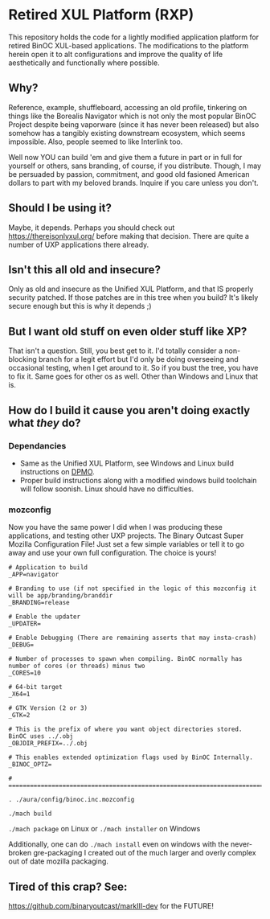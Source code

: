 # Retired XUL Platform (RXP)

This repository holds the code for a lightly modified application platform for retired BinOC XUL-based applications. The modifications to the platform herein open it to alt configurations and improve the quality of life aesthetically and functionally where possible.

## Why?

Reference, example, shuffleboard, accessing an old profile, tinkering on things like the Borealis Navigator which is not only the most popular BinOC Project despite being vaporware (since it has never been released) but also somehow has a tangibly existing downstream ecosystem, which seems impossible. Also, people seemed to like Interlink too.

Well now YOU can build 'em and give them a future in part or in full for yourself or others, sans branding, of course, if you distribute. Though, I may be persuaded by passion, commitment, and good old fasioned American dollars to part with my beloved brands. Inquire if you care unless you don't.

## Should I be using it?

Maybe, it depends. Perhaps you should check out https://thereisonlyxul.org/ before making that decision. There are quite a number of UXP applications there already.

## Isn't this all old and insecure?

Only as old and insecure as the Unified XUL Platform, and that IS properly security patched. If those patches are in this tree when you build? It's likely secure enough but this is why it depends ;)

## But I want old stuff on even older stuff like XP?

That isn't a question. Still, you best get to it. I'd totally consider a non-blocking branch for a legit effort but I'd only be doing overseeing and occasional testing, when I get around to it. So if you bust the tree, you have to fix it. Same goes for other os as well. Other than Windows and Linux that is.

## How do I build it cause you aren't doing exactly what *they* do?

### Dependancies

- Same as the Unified XUL Platform, see Windows and Linux build instructions on [DPMO](https://developer.palemoon.org/build/).
- Proper build instructions along with a modified windows build toolchain will follow soonish. Linux should have no difficulties.

### mozconfig

Now you have the same power I did when I was producing these applications, and testing other UXP projects. The Binary Outcast Super Mozilla Configuration File! Just set a few simple variables or tell it to go away and use your own full configuration. The choice is yours!

```
# Application to build
_APP=navigator

# Branding to use (if not specified in the logic of this mozconfig it will be app/branding/branddir
_BRANDING=release

# Enable the updater
_UPDATER=

# Enable Debugging (There are remaining asserts that may insta-crash)
_DEBUG=

# Number of processes to spawn when compiling. BinOC normally has number of cores (or threads) minus two
_CORES=10

# 64-bit target
_X64=1

# GTK Version (2 or 3)
_GTK=2

# This is the prefix of where you want object directories stored. BinOC uses ../.obj
_OBJDIR_PREFIX=../.obj

# This enables extended optimization flags used by BinOC Internally.
_BINOC_OPTZ=

# =====================================================================================================================

. ./aura/config/binoc.inc.mozconfig
```

`./mach build`

`./mach package` on Linux or `./mach installer` on Windows

Additionally, one can do `./mach install` even on windows with the never-broken gre-packaging I created out of the much larger and overly complex out of date mozilla packaging.

## Tired of this crap? See:

https://github.com/binaryoutcast/markIII-dev for the FUTURE!
